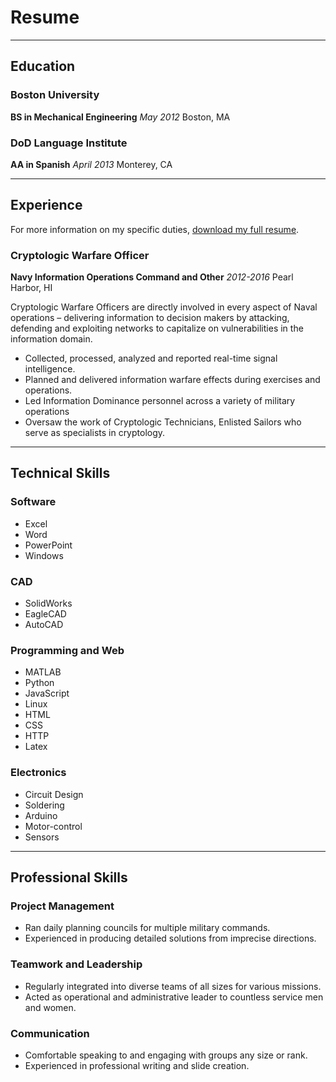 # Resume
---
## Education

### Boston University
**BS in Mechanical Engineering**
_May 2012_ Boston, MA

### DoD Language Institute
**AA in Spanish**
_April 2013_ Monterey, CA

<!--- Add later
## Certifications
--->
---
## Experience

For more information on my specific duties, [download my full resume](/hire).

### Cryptologic Warfare Officer
**Navy Information Operations Command and Other** _2012-2016_ Pearl Harbor, HI

Cryptologic Warfare Officers are directly involved in every aspect of Naval operations – delivering information to decision makers by attacking, defending and exploiting networks to capitalize on vulnerabilities in the information domain.

- Collected, processed, analyzed and reported real-time signal intelligence.
- Planned and delivered information warfare effects during exercises and operations.
- Led Information Dominance personnel across a variety of military operations
- Oversaw the work of Cryptologic Technicians, Enlisted Sailors who serve as specialists in cryptology.

---
## Technical Skills

### Software
- Excel
- Word
- PowerPoint
- Windows

### CAD
- SolidWorks
- EagleCAD
- AutoCAD

### Programming and Web
- MATLAB
- Python
- JavaScript
- Linux
- HTML
- CSS
- HTTP
- Latex

### Electronics
- Circuit Design
- Soldering
- Arduino
- Motor-control
- Sensors
---
## Professional Skills

### Project Management
- Ran daily planning councils for multiple military commands.
- Experienced in producing detailed solutions from imprecise directions.

### Teamwork and Leadership
- Regularly integrated into diverse teams of all sizes for various missions. 
- Acted as operational and administrative leader to countless service men and women.

### Communication
- Comfortable speaking to and engaging with groups any size or rank.
- Experienced in professional writing and slide creation.